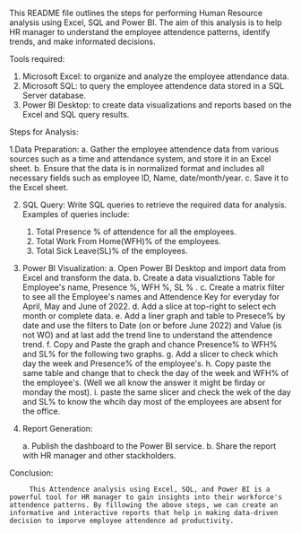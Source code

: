 This README file outlines the steps for performing Human Resource analysis using Excel, SQL and Power BI. The aim of this analysis is to help HR manager to understand the employee attendence patterns, identify trends, and make informated decisions.

Tools required:

1. Microsoft Excel: to organize and analyze the employee attendance data.
2. Microsoft SQL: to query the employee attendence data stored in a SQL Server database.
3. Power BI Desktop: to create data visualizations and reports based on the Excel and SQL query results.

Steps for Analysis:

1.Data Preparation:
  a. Gather the employee attendence data from various sources such as a time and attendance system, and store it in an Excel sheet.
  b. Ensure that the data is in normalized format and includes all necessary fields such as employee ID, Name, date/month/year.
  c. Save it to the Excel sheet.

2. SQL Query:
 Write SQL queries to retrieve the required data for analysis.
  Examples of queries include:
      1. Total Presence % of attendence for all the employees.
      2. Total Work From Home(WFH)% of the employees.
      3. Total Sick Leave(SL)% of the employees.
    
3. Power BI Visualization:
    a. Open Power BI Desktop and import data from Excel and transform the data.
    b. Create a data visualiztions Table for Employee's name, Presence %, WFH %, SL % .
    c. Create a matrix filter to see all the Employee's names and Attendence Key for everyday for April, May and June of 2022.
    d. Add a slice at top-right to select ech month or complete data.
    e. Add a liner graph and table to Presece% by date and use the filters to Date (on or before June 2022) and Value   (is not WO) and at last add the trend                  line to understand the attendence trend. 
    f. Copy and Paste the graph and chance Presence% to WFH% and SL% for the following two graphs.
    g. Add a slicer to check which day the week and Presence% of the employee's.
    h. Copy paste the same table and change that to check the day of the week and WFH% of the employee's. (Well we all        know the answer it might be firday or             monday the most).
    i. paste the same slicer and check the wek of the day and SL% to know the whcih day most of the employees are            absent for the office.
    
4. Report Generation:

    a. Publish the dashboard to the Power BI service.
    b. Share the report with HR manager and other stackholders.
     
Conclusion:

         This Attendence analysis using Excel, SQL, and Power BI is a powerful tool for HR manager to gain insights into their workforce's attendence patterns. By fillowing the above steps, we can create an informative and interactive reports that help in making data-driven decision to imporve employee attendence ad productivity.
   
      
